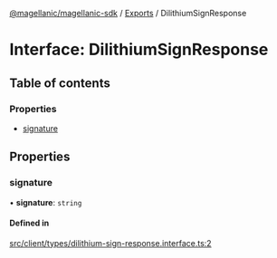 [@magellanic/magellanic-sdk](../README.md) / [Exports](../modules.md) / DilithiumSignResponse

# Interface: DilithiumSignResponse

## Table of contents

### Properties

- [signature](DilithiumSignResponse.md#signature)

## Properties

### signature

• **signature**: `string`

#### Defined in

[src/client/types/dilithium-sign-response.interface.ts:2](https://github.com/Magellanic-AI/magellanic-sdk-nodejs/blob/76346bd/src/client/types/dilithium-sign-response.interface.ts#L2)
